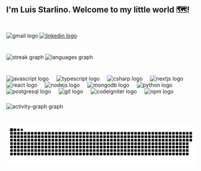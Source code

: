 <br clear="both">

<h2 align="left">I'm Luis Starlino. Welcome to my little world 🗺️!</h2>

###

<br clear="both">

<div align="left">
  <img src="https://img.shields.io/static/v1?message=Gmail&logo=gmail&label=luis.guilherme009@gmail.com&color=D14836&logoColor=000&labelColor=FFF&style=for-the-badge" height="35" alt="gmail logo"  />
  <a href="https://www.linkedin.com/in/luis-starlino/" target="_blank">
    <img src="https://img.shields.io/static/v1?message=LinkedIn&logo=linkedin&label=&color=0077B5&logoColor=white&labelColor=&style=for-the-badge" height="35" alt="linkedin logo"  />
  </a>
</div>

###

<br clear="both">

<div align="left">
  <img src="https://streak-stats.demolab.com?user=Luixs&locale=en&mode=daily&theme=tokyonight&hide_border=false&border_radius=5&order=3" height="150" alt="streak graph"  />
  <img src="https://github-readme-stats.vercel.app/api/top-langs?username=Luixs&locale=en&hide_title=false&layout=compact&card_width=320&langs_count=7&theme=tokyonight&hide_border=false&order=2&custom_title=Languages" height="150" alt="languages graph"  />
</div>

###

<br clear="both">

<div align="left">
  <img src="https://skillicons.dev/icons?i=js" height="30" alt="javascript logo"  />
  <img width="12" />
  <img src="https://skillicons.dev/icons?i=ts" height="30" alt="typescript logo"  />
  <img width="12" />
  <img src="https://skillicons.dev/icons?i=cs" height="30" alt="csharp logo"  />
  <img width="12" />
  <img src="https://skillicons.dev/icons?i=nextjs" height="30" alt="nextjs logo"  />
  <img width="12" />
  <img src="https://skillicons.dev/icons?i=react" height="30" alt="react logo"  />
  <img width="12" />
  <img src="https://skillicons.dev/icons?i=nodejs" height="30" alt="nodejs logo"  />
  <img width="12" />
  <img src="https://skillicons.dev/icons?i=mongodb" height="30" alt="mongodb logo"  />
  <img width="12" />
  <img src="https://skillicons.dev/icons?i=py" height="30" alt="python logo"  />
  <img width="12" />
  <img src="https://skillicons.dev/icons?i=postgres" height="30" alt="postgresql logo"  />
  <img width="12" />
  <img src="https://skillicons.dev/icons?i=git" height="30" alt="git logo"  />
  <img width="12" />
  <img src="https://cdn.jsdelivr.net/gh/devicons/devicon/icons/codeigniter/codeigniter-plain-wordmark.svg" height="30" alt="codeigniter logo"  />
  <img width="12" />
  <img src="https://cdn.jsdelivr.net/gh/devicons/devicon/icons/npm/npm-original-wordmark.svg" height="30" alt="npm logo"  />
</div>

###

<div align="left">
  <img src="https://github-readme-activity-graph.vercel.app/graph?username=Luixs&radius=16&theme=tokyo-night&area=true&order=5&hide_border=false&custom_title=Contribuition%20Graph" height="300" alt="activity-graph graph"  />
</div>

###

<br clear="both">

<img src="https://raw.githubusercontent.com/Luixs/Luixs/output/snake.svg" alt="Snake animation" />

###
